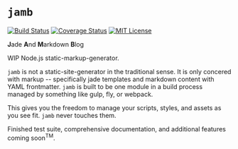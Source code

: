 # `jamb`

[![Build Status][travisBadge]][travis]
[![Coverage Status][coverallsBadge]][coveralls]
[![MIT License][licenseBadge]][license]

**J**ade **A**nd **M**arkdown **B**log

WIP Node.js static-markup-generator.

`jamb` is not a static-site-generator in the traditional sense.
It is only concered with markup -- specifically jade templates and markdown content with YAML frontmatter.
`jamb` is built to be one module in a build process managed by something like gulp, fly, or webpack.

This gives you the freedom to manage your scripts, styles, and assets as you see fit.
`jamb` never touches them.

Finished test suite, comprehensive documentation, and additional features coming soon<sup>TM</sup>.

[travisBadge]: https://img.shields.io/travis/codekirei/jamb.svg?style=flat-square
[coverallsBadge]: https://img.shields.io/coveralls/codekirei/jamb.svg?style=flat-square
[licenseBadge]: https://img.shields.io/badge/license-MIT-blue.svg?style=flat-square
[travis]: https://travis-ci.org/codekirei/jamb
[coveralls]: https://coveralls.io/github/codekirei/jamb?branch=master
[license]: https://github.com/codekirei/jamb/blob/master/license
